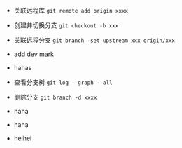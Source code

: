 - 关联远程库 `git remote add origin xxxx`
- 创建并切换分支 `git checkout -b xxx`
- 关联远程分支 `git branch -set-upstream xxx origin/xxx`
- add dev mark
  
- hahas
- 查看分支树 `git log --graph --all`
- 删除分支 `git branch -d xxxx`
- haha
- haha
- heihei
